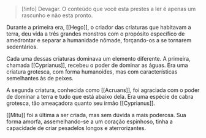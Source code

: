 >[!info] Devagar.
>O conteúdo que você esta prestes a ler é apenas um rascunho e não esta pronto.

Durante a primeira era, [[Hego]], o criador das criaturas que habitavam a terra, deu vida a três grandes monstros com o propósito específico de amedrontar e separar a humanidade nômade, forçando-os a se tornarem sedentários.

Cada uma dessas criaturas dominava um elemento diferente. A primeira, chamada [[Cyprianus]], recebeu o poder de dominar as águas. Era uma criatura grotesca, com forma humanoides, mas com características semelhantes às de peixes.

A segunda criatura, conhecida como [[Acruans]], foi agraciada com o poder de dominar a terra e tudo que está abaixo dela. Era uma espécie de cabra grotesca, tão ameaçadora quanto seu irmão [[Cyprianus]].

[[Mitu]] foi a última a ser criada, mas sem dúvida a mais poderosa. Sua forma amorfa, assemelhando-se a um coração espinhoso, tinha a capacidade de criar pesadelos longos e aterrorizantes.

